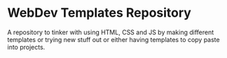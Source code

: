 # WebDev Templates Repository

A repository to tinker with using HTML, CSS and JS by making different templates or trying new stuff out or either having templates to copy paste into projects.
